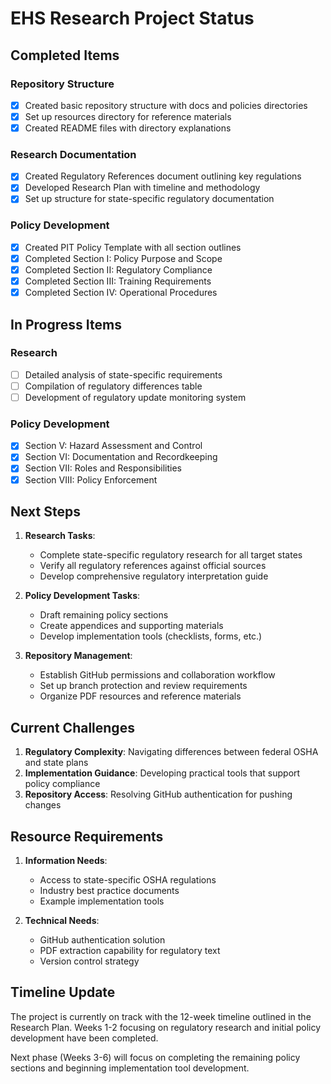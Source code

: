 # EHS Research Project Status

## Completed Items

### Repository Structure
- [x] Created basic repository structure with docs and policies directories
- [x] Set up resources directory for reference materials
- [x] Created README files with directory explanations

### Research Documentation
- [x] Created Regulatory References document outlining key regulations
- [x] Developed Research Plan with timeline and methodology
- [x] Set up structure for state-specific regulatory documentation

### Policy Development
- [x] Created PIT Policy Template with all section outlines
- [x] Completed Section I: Policy Purpose and Scope
- [x] Completed Section II: Regulatory Compliance
- [x] Completed Section III: Training Requirements
- [x] Completed Section IV: Operational Procedures

## In Progress Items

### Research
- [ ] Detailed analysis of state-specific requirements
- [ ] Compilation of regulatory differences table
- [ ] Development of regulatory update monitoring system

### Policy Development
- [x] Section V: Hazard Assessment and Control
- [x] Section VI: Documentation and Recordkeeping
- [x] Section VII: Roles and Responsibilities
- [x] Section VIII: Policy Enforcement

## Next Steps

1. **Research Tasks**:
   - Complete state-specific regulatory research for all target states
   - Verify all regulatory references against official sources
   - Develop comprehensive regulatory interpretation guide
   
2. **Policy Development Tasks**:
   - Draft remaining policy sections
   - Create appendices and supporting materials
   - Develop implementation tools (checklists, forms, etc.)
   
3. **Repository Management**:
   - Establish GitHub permissions and collaboration workflow
   - Set up branch protection and review requirements
   - Organize PDF resources and reference materials

## Current Challenges

1. **Regulatory Complexity**: Navigating differences between federal OSHA and state plans
2. **Implementation Guidance**: Developing practical tools that support policy compliance
3. **Repository Access**: Resolving GitHub authentication for pushing changes

## Resource Requirements

1. **Information Needs**:
   - Access to state-specific OSHA regulations
   - Industry best practice documents
   - Example implementation tools
   
2. **Technical Needs**:
   - GitHub authentication solution
   - PDF extraction capability for regulatory text
   - Version control strategy

## Timeline Update

The project is currently on track with the 12-week timeline outlined in the Research Plan. Weeks 1-2 focusing on regulatory research and initial policy development have been completed.

Next phase (Weeks 3-6) will focus on completing the remaining policy sections and beginning implementation tool development.